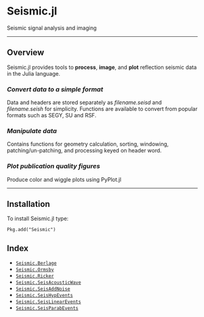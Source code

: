 
<a id='Seismic.jl-1'></a>

# Seismic.jl


Seismic signal analysis and imaging


---


<a id='Overview-1'></a>

## Overview


Seismic.jl provides tools to **process**, **image**, and **plot** reflection seismic data in the Julia language.


<a id='_Convert-data-to-a-simple-format_-1'></a>

### _Convert data to a simple format_


Data and headers are stored separately as _filename.seisd_ and _filename.seish_ for simplicity. Functions are available to convert from popular formats such as SEGY, SU and RSF.


<a id='_Manipulate-data_-1'></a>

### _Manipulate data_


Contains functions for geometry calculation, sorting, windowing, patching/un-patching, and processing keyed on header word.


<a id='_Plot-publication-quality-figures_-1'></a>

### _Plot publication quality figures_


Produce color and wiggle plots using PyPlot.jl


---


<a id='Installation-1'></a>

## Installation


To install Seismic.jl type:


```no-highlight
Pkg.add("Seismic")
```


<a id='Index-1'></a>

## Index

- [`Seismic.Berlage`](Wavelets/page1.md#Seismic.Berlage)
- [`Seismic.Ormsby`](Wavelets/page1.md#Seismic.Ormsby)
- [`Seismic.Ricker`](Wavelets/page1.md#Seismic.Ricker)
- [`Seismic.SeisAcousticWave`](Modelling/page1.md#Seismic.SeisAcousticWave)
- [`Seismic.SeisAddNoise`](Modelling/page1.md#Seismic.SeisAddNoise)
- [`Seismic.SeisHypEvents`](Modelling/page1.md#Seismic.SeisHypEvents)
- [`Seismic.SeisLinearEvents`](Modelling/page1.md#Seismic.SeisLinearEvents)
- [`Seismic.SeisParabEvents`](Modelling/page1.md#Seismic.SeisParabEvents)

